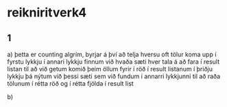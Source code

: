 # reikniritverk4

## 1

a)
þetta er counting algrím, byrjar á því að telja hversu oft tölur koma upp í fyrstu lykkju
í annari lykkju finnum við hvaða sæti hver tala á að fara í result listan til að við getum komið þeim öllum fyrir í röð í result listanum
í þriðju lykkju þá nýtum við þessi sæti sem við fundum í annarri lykkjunni til að raða tölunum í rétta röð og í rétta fjölda í result list

b)
